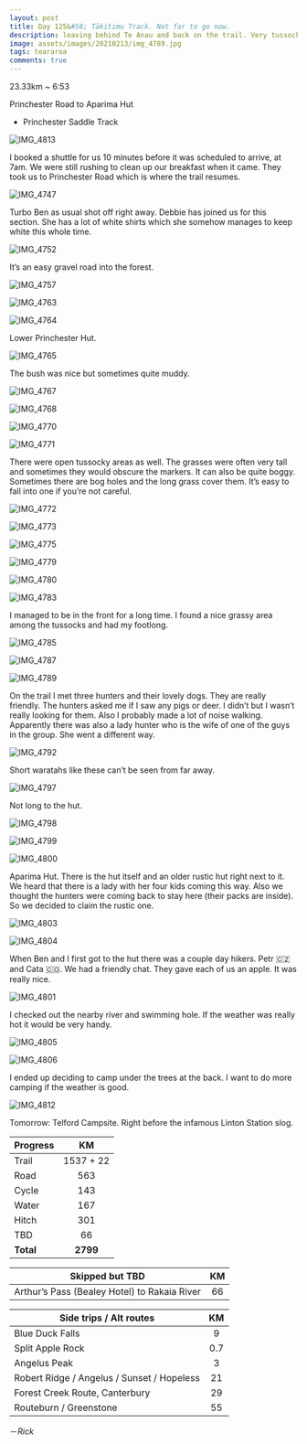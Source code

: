 ```yaml
---
layout: post
title: Day 125&#58; Tākitimu Track. Not far to go now. 
description: leaving behind Te Anau and back on the trail. Very tussocky and not well marked at times. 
image: assets/images/20210213/img_4789.jpg
tags: teararoa
comments: true
---
```


23.33km ~ 6:53

Princhester Road to Aparima Hut

- Princhester Saddle Track

![IMG_4813](/assets/images/20210213/img_4813.jpg)

I booked a shuttle for us 10 minutes before it was scheduled to arrive, at 7am. We were still rushing to clean up our breakfast when it came. They took us to Princhester Road which is where the trail resumes. 

![IMG_4747](/assets/images/20210213/img_4747.jpg)

Turbo Ben as usual shot off right away. Debbie has joined us for this section. She has a lot of white shirts which she somehow manages to keep white this whole time. 

![IMG_4752](/assets/images/20210213/img_4752.jpg)

It’s an easy gravel road into the forest. 

![IMG_4757](/assets/images/20210213/img_4757.jpg)

![IMG_4763](/assets/images/20210213/img_4763.jpg)

![IMG_4764](/assets/images/20210213/img_4764.jpg)

Lower Princhester Hut.

![IMG_4765](/assets/images/20210213/img_4765.jpg)

The bush was nice but sometimes quite muddy. 

![IMG_4767](/assets/images/20210213/img_4767.jpg)

![IMG_4768](/assets/images/20210213/img_4768.jpg)

![IMG_4770](/assets/images/20210213/img_4770.jpg)

![IMG_4771](/assets/images/20210213/img_4771.jpg)

There were open tussocky areas as well. The grasses were often very tall and sometimes they would obscure the markers. It can also be quite boggy. Sometimes there are bog holes and the long grass cover them. It’s easy to fall into one if you’re not careful. 

![IMG_4772](/assets/images/20210213/img_4772.jpg)

![IMG_4773](/assets/images/20210213/img_4773.jpg)

![IMG_4775](/assets/images/20210213/img_4775.jpg)

![IMG_4779](/assets/images/20210213/img_4779.jpg)

![IMG_4780](/assets/images/20210213/img_4780.jpg)

![IMG_4783](/assets/images/20210213/img_4783.jpg)

I managed to be in the front for a long time. I found a nice grassy area among the tussocks and had my footlong. 

![IMG_4785](/assets/images/20210213/img_4785.jpg)

![IMG_4787](/assets/images/20210213/img_4787.jpg)

![IMG_4789](/assets/images/20210213/img_4789.jpg)

On the trail I met three hunters and their lovely dogs. They are really friendly. The hunters asked me if I saw any pigs or deer. I didn’t but I wasn’t really looking for them. Also I probably made a lot of noise walking. Apparently there was also a lady hunter who is the wife of one of the guys in the group. She went a different way. 

![IMG_4792](/assets/images/20210213/img_4792.jpg)

Short waratahs like these can’t be seen from far away. 

![IMG_4797](/assets/images/20210213/img_4797.jpg)

Not long to the hut. 

![IMG_4798](/assets/images/20210213/img_4798.jpg)

![IMG_4799](/assets/images/20210213/img_4799.jpg)

![IMG_4800](/assets/images/20210213/img_4800.jpg)

Aparima Hut. There is the hut itself and an older rustic hut right next to it. We heard that there is a lady with her four kids coming this way. Also we thought the hunters were coming back to stay here (their packs are inside). So we decided to claim the rustic one. 

![IMG_4803](/assets/images/20210213/img_4803.jpg)

![IMG_4804](/assets/images/20210213/img_4804.jpg)

When Ben and I first got to the hut there was a couple day hikers. Petr 🇨🇿 and Cata 🇨🇴. We had a friendly chat. They gave each of us an apple. It was really nice. 

![IMG_4801](/assets/images/20210213/img_4801.jpg)

I checked out the nearby river and swimming hole. If the weather was really hot it would be very handy. 

![IMG_4805](/assets/images/20210213/img_4805.jpg)

![IMG_4806](/assets/images/20210213/img_4806.jpg)

I ended up deciding to camp under the trees at the back. I want to do more camping if the weather is good. 

![IMG_4812](/assets/images/20210213/img_4812.jpg)

Tomorrow: Telford Campsite. Right before the infamous Linton Station slog. 


| Progress | KM |
| ---- |:----:|
| Trail | 1537 + 22 |
| Road | 563 |
| Cycle | 143 |
| Water | 167 |
| Hitch | 301 |
| TBD | 66 |
| **Total** | **2799** |

| Skipped but TBD | KM |
| ---- |:----:|
| Arthur’s Pass (Bealey Hotel) to Rakaia River | 66 |

| Side trips / Alt routes | KM |
| ---- |:----:|
| Blue Duck Falls | 9 |
| Split Apple Rock | 0.7 |
| Angelus Peak | 3 |
| Robert Ridge / Angelus / Sunset / Hopeless | 21 |
| Forest Creek Route, Canterbury | 29 |
| Routeburn / Greenstone | 55 |

－_Rick_